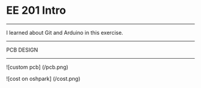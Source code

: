 # EE 201 Intro
---
I learned about Git and Arduino in this exercise.

-------
PCB DESIGN

-----

![custom pcb] (/pcb.png)

![cost on oshpark] (/cost.png)
